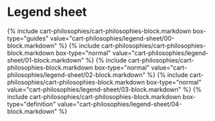 <div data-role="collapsible" data-inset="false">
	<h1>Legend sheet</h1>

<div class="cart-philosophies-wrapper">
{% include cart-philosophies/cart-philosophies-block.markdown box-type="guides" value="cart-philosophies/legend-sheet/00-block.markdown" %}
{% include cart-philosophies/cart-philosophies-block.markdown box-type="normal" value="cart-philosophies/legend-sheet/01-block.markdown" %}
{% include cart-philosophies/cart-philosophies-block.markdown box-type="normal" value="cart-philosophies/legend-sheet/02-block.markdown" %}
{% include cart-philosophies/cart-philosophies-block.markdown box-type="normal" value="cart-philosophies/legend-sheet/03-block.markdown" %}
{% include cart-philosophies/cart-philosophies-block.markdown box-type="definition" value="cart-philosophies/legend-sheet/04-block.markdown" %}
</div>

</div>